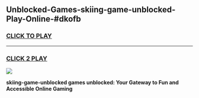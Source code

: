 
## Unblocked-Games-skiing-game-unblocked-Play-Online-#dkofb
<h3>
<a href="https://premium.freeplayer.one?title=skiing-game-unblocked&ref=27F">CLICK TO PLAY</a></h3>
<hr>

<h3>
<a href="https://premium.freeplayer.one?title=skiing-game-unblocked&ref=27F">CLICK 2 PLAY</a>
  
</h3>

<a href="https://premium.freeplayer.one?title=skiing-game-unblocked&ref=27F"><img src="https://clearcache.store/games.png"></a>


**skiing-game-unblocked games unblocked: Your Gateway to Fun and Accessible Online Gaming**
